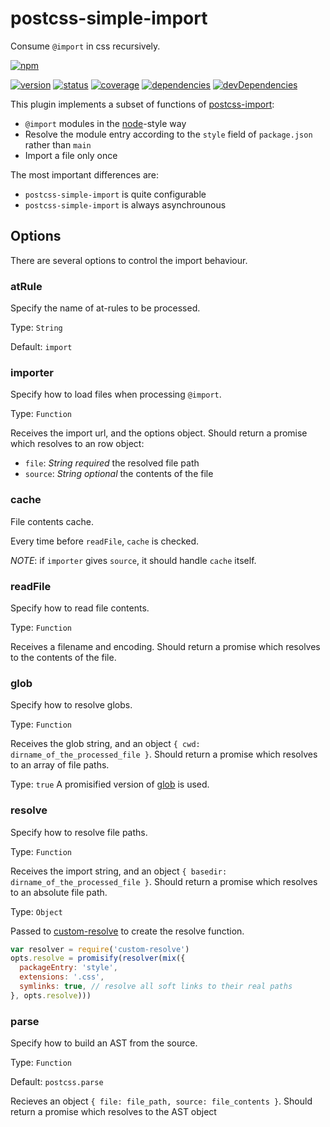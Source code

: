 # postcss-simple-import
Consume `@import` in css recursively.

[![npm](https://nodei.co/npm/postcss-simple-import.png?downloads=true)](https://www.npmjs.org/package/postcss-simple-import)

[![version](https://img.shields.io/npm/v/postcss-simple-import.svg)](https://www.npmjs.org/package/postcss-simple-import)
[![status](https://travis-ci.org/zoubin/postcss-simple-import.svg?branch=master)](https://travis-ci.org/zoubin/postcss-simple-import)
[![coverage](https://img.shields.io/coveralls/zoubin/postcss-simple-import.svg)](https://coveralls.io/github/zoubin/postcss-simple-import)
[![dependencies](https://david-dm.org/zoubin/postcss-simple-import.svg)](https://david-dm.org/zoubin/postcss-simple-import)
[![devDependencies](https://david-dm.org/zoubin/postcss-simple-import/dev-status.svg)](https://david-dm.org/zoubin/postcss-simple-import#info=devDependencies)

This plugin implements a subset of functions of [postcss-import](https://github.com/postcss/postcss-import):

* `@import` modules in the [node](https://nodejs.org/api/modules.html#modules_all_together)-style way
* Resolve the module entry according to the `style` field of `package.json` rather than `main`
* Import a file only once

The most important differences are:

* `postcss-simple-import` is quite configurable
* `postcss-simple-import` is always asynchrounous

## Options
There are several options to control the import behaviour.

### atRule
Specify the name of at-rules to be processed.

Type: `String`

Default: `import`

### importer
Specify how to load files when processing `@import`.

Type: `Function`

Receives the import url, and the options object.
Should return a promise which resolves to an row object:
* `file`: *String* *required* the resolved file path
* `source`: *String* *optional* the contents of the file

### cache
File contents cache.

Every time before `readFile`,
`cache` is checked.

*NOTE*: if `importer` gives `source`, it should handle `cache` itself.

### readFile
Specify how to read file contents.

Type: `Function`

Receives a filename and encoding.
Should return a promise which resolves to the contents of the file.

### glob
Specify how to resolve globs.

Type: `Function`

Receives the glob string, and an object `{ cwd: dirname_of_the_processed_file }`.
Should return a promise which resolves to an array of file paths.


Type: `true`
A promisified version of [glob](https://github.com/isaacs/node-glob) is used.

### resolve
Specify how to resolve file paths.

Type: `Function`

Receives the import string, and an object `{ basedir: dirname_of_the_processed_file }`.
Should return a promise which resolves to an absolute file path.

Type: `Object`

Passed to [custom-resolve](https://github.com/zoubin/custom-resolve) to create the resolve function.

```javascript
var resolver = require('custom-resolve')
opts.resolve = promisify(resolver(mix({
  packageEntry: 'style',
  extensions: '.css',
  symlinks: true, // resolve all soft links to their real paths
}, opts.resolve)))

```

### parse
Specify how to build an AST from the source.

Type: `Function`

Default: `postcss.parse`

Recieves an object `{ file: file_path, source: file_contents }`.
Should return a promise which resolves to the AST object


